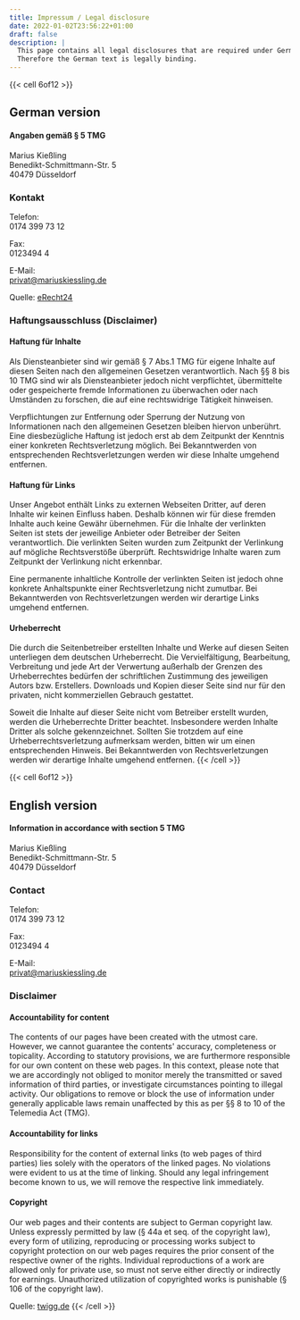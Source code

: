 ```yaml
---
title: Impressum / Legal disclosure
date: 2022-01-02T23:56:22+01:00
draft: false
description: |
  This page contains all legal disclosures that are required under German law.
  Therefore the German text is legally binding.
---
```


{{< cell 6of12 >}}
## German version

#### Angaben gemäß § 5 TMG

Marius Kießling  
Benedikt-Schmittmann-Str. 5  
40479 Düsseldorf

### Kontakt

Telefon:  
0174 399 73 12

Fax:  
0123494 4

E-Mail:  
privat@mariuskiessling.de

Quelle: [eRecht24](https://www.e-recht24.de/)

### Haftungsausschluss (Disclaimer)

#### Haftung für Inhalte

Als Diensteanbieter sind wir gemäß § 7 Abs.1 TMG für eigene Inhalte auf diesen
Seiten nach den allgemeinen Gesetzen verantwortlich. Nach §§ 8 bis 10 TMG sind
wir als Diensteanbieter jedoch nicht verpflichtet, übermittelte oder
gespeicherte fremde Informationen zu überwachen oder nach Umständen zu
forschen, die auf eine rechtswidrige Tätigkeit hinweisen.

Verpflichtungen zur Entfernung oder Sperrung der Nutzung von Informationen nach
den allgemeinen Gesetzen bleiben hiervon unberührt. Eine diesbezügliche Haftung
ist jedoch erst ab dem Zeitpunkt der Kenntnis einer konkreten Rechtsverletzung
möglich. Bei Bekanntwerden von entsprechenden Rechtsverletzungen werden wir
diese Inhalte umgehend entfernen.

#### Haftung für Links

Unser Angebot enthält Links zu externen Webseiten Dritter, auf deren Inhalte
wir keinen Einfluss haben. Deshalb können wir für diese fremden Inhalte auch
keine Gewähr übernehmen. Für die Inhalte der verlinkten Seiten ist stets der
jeweilige Anbieter oder Betreiber der Seiten verantwortlich. Die verlinkten
Seiten wurden zum Zeitpunkt der Verlinkung auf mögliche Rechtsverstöße
überprüft. Rechtswidrige Inhalte waren zum Zeitpunkt der Verlinkung nicht
erkennbar.

Eine permanente inhaltliche Kontrolle der verlinkten Seiten ist jedoch ohne
konkrete Anhaltspunkte einer Rechtsverletzung nicht zumutbar. Bei Bekanntwerden
von Rechtsverletzungen werden wir derartige Links umgehend entfernen.

#### Urheberrecht

Die durch die Seitenbetreiber erstellten Inhalte und Werke auf diesen Seiten
unterliegen dem deutschen Urheberrecht. Die Vervielfältigung, Bearbeitung,
Verbreitung und jede Art der Verwertung außerhalb der Grenzen des
Urheberrechtes bedürfen der schriftlichen Zustimmung des jeweiligen Autors bzw.
Erstellers. Downloads und Kopien dieser Seite sind nur für den privaten, nicht
kommerziellen Gebrauch gestattet.

Soweit die Inhalte auf dieser Seite nicht vom Betreiber erstellt wurden, werden
die Urheberrechte Dritter beachtet. Insbesondere werden Inhalte Dritter als
solche gekennzeichnet. Sollten Sie trotzdem auf eine Urheberrechtsverletzung
aufmerksam werden, bitten wir um einen entsprechenden Hinweis. Bei
Bekanntwerden von Rechtsverletzungen werden wir derartige Inhalte umgehend
entfernen.
{{< /cell >}}

{{< cell 6of12 >}}
## English version

#### Information in accordance with section 5 TMG

Marius Kießling  
Benedikt-Schmittmann-Str. 5  
40479 Düsseldorf

### Contact

Telefon:  
0174 399 73 12

Fax:  
0123494 4

E-Mail:  
privat@mariuskiessling.de

### Disclaimer

#### Accountability for content

The contents of our pages have been created with the utmost care. However, we
cannot guarantee the contents' accuracy, completeness or topicality. According
to statutory provisions, we are furthermore responsible for our own content on
these web pages. In this context, please note that we are accordingly not
obliged to monitor merely the transmitted or saved information of third
parties, or investigate circumstances pointing to illegal activity. Our
obligations to remove or block the use of information under generally
applicable laws remain unaffected by this as per §§ 8 to 10 of the Telemedia
Act (TMG).

#### Accountability for links
Responsibility for the content of external links (to web pages of third
parties) lies solely with the operators of the linked pages. No violations were
evident to us at the time of linking. Should any legal infringement become
known to us, we will remove the respective link immediately.

#### Copyright
Our web pages and their contents are subject to German copyright law. Unless
expressly permitted by law (§ 44a et seq. of the copyright law), every form of
utilizing, reproducing or processing works subject to copyright protection on
our web pages requires the prior consent of the respective owner of the rights.
Individual reproductions of a work are allowed only for private use, so must
not serve either directly or indirectly for earnings. Unauthorized utilization
of copyrighted works is punishable (§ 106 of the copyright law).

Quelle: [twigg.de](https://www.twigg.de/haftungsausschlussimpressumenglisch.htm)
{{< /cell >}}
